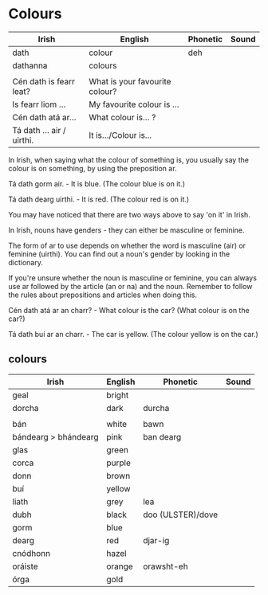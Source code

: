 # Colours

| Irish                   | English                        | Phonetic | Sound |
| ----------------------- | ------------------------------ | -------- | ----- |
| dath                    | colour                         | deh      |       |
| dathanna                | colours                        |          |       |
|                         |                                |          |       |
| Cén dath is fearr leat? | What is your favourite colour? |          |       |
| Is fearr liom …         | My favourite colour is …       |          |       |
| Cén dath atá ar…        | What colour is… ?              |          |       |
| Tá dath … air / uirthi. | It is…/Colour is...            |          |       |


In Irish, when saying what the colour of something is, you usually say the colour is on something, by using the preposition ar.

Tá dath gorm air. - It is blue. (The colour blue is on it.)

Tá dath dearg uirthi. - It is red. (The colour red is on it.)

You may have noticed that there are two ways above to say 'on it' in Irish.

In Irish, nouns have genders - they can either be masculine or feminine.

The form of ar to use depends on whether the word is masculine (air) or feminine (uirthi). You can find out a noun's gender by looking in the dictionary.

If you're unsure whether the noun is masculine or feminine, you can always use ar followed by the article (an or na) and the noun. Remember to follow the rules about prepositions and articles when doing this.

Cén dath atá ar an charr? - What colour is the car? (What colour is on the car?)

Tá dath buí ar an charr. - The car is yellow. (The colour yellow is on the car.)

## colours

| Irish                | English | Phonetic          | Sound |
| -------------------- | ------- | ----------------- | ----- |
| geal                 | bright  |                   |       |
| dorcha               | dark    | durcha            |       |
|                      |         |                   |       |
| bán                  | white   | bawn              |       |
| bándearg > bhándearg | pink    | ban dearg         |       |
| glas                 | green   |                   |       |
| corca                | purple  |                   |       |
| donn                 | brown   |                   |       |
| buí                  | yellow  |                   |       |
| liath                | grey    | lea               |       |
| dubh                 | black   | doo (ULSTER)/dove |       |
| gorm                 | blue    |                   |       |
| dearg                | red     | djar-ig           |       |
| cnódhonn             | hazel   |                   |       |
| oráiste              | orange  | orawsht-eh        |       |
| órga                 | gold    |                   |       |